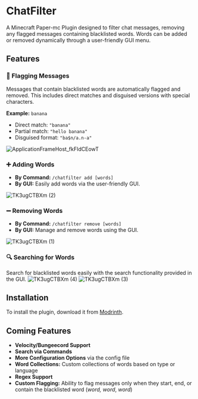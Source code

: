 # ChatFilter
A Minecraft Paper-mc Plugin designed to filter chat messages, removing any flagged messages containing blacklisted words. Words can be added or removed dynamically through a user-friendly GUI menu.

## Features
### 🤬 Flagging Messages
Messages that contain blacklisted words are automatically flagged and removed. This includes direct matches and disguised versions with special characters.

**Example:** `banana`
- Direct match: `"banana"`
- Partial match: `"hello banana"`
- Disguised format: `"ba$n/a.n-a"`

![ApplicationFrameHost_fkFIdCEowT](https://github.com/user-attachments/assets/fc42b6a1-5cdd-4093-8717-a0289c6b1aaa)

### ➕ Adding Words
- **By Command:** `/chatfilter add [words]`
- **By GUI:** Easily add words via the user-friendly GUI.
                                                           
![TK3ugCTBXm (2)](https://github.com/user-attachments/assets/0acb48ee-fbf3-4b9c-9dc0-0053aabb5d9e)    

### ➖ Removing Words
- **By Command:** `/chatfilter remove [words]`
- **By GUI:** Manage and remove words using the GUI.
                                                           
![TK3ugCTBXm (1)](https://github.com/user-attachments/assets/6ac6a686-5cd2-4196-a5b7-2afd188566bd) 

### 🔍 Searching for Words
Search for blacklisted words easily with the search functionality provided in the GUI.
![TK3ugCTBXm (4)](https://github.com/user-attachments/assets/936dff81-021b-42fc-b1dd-e06ee9ffd2f2)
![TK3ugCTBXm (3)](https://github.com/user-attachments/assets/3808cc8e-ae2f-47ec-af61-45f7d485a63a)

## Installation
To install the plugin, download it from [Modrinth](https://modrinth.com/plugin/chatfilter).

## Coming Features
- **Velocity/Bungeecord Support**
- **Search via Commands**
- **More Configuration Options** via the config file
- **Word Collections:** Custom collections of words based on type or language
- **Regex Support**
- **Custom Flagging:** Ability to flag messages only when they start, end, or contain the blacklisted word (*word, word*, *word*)
